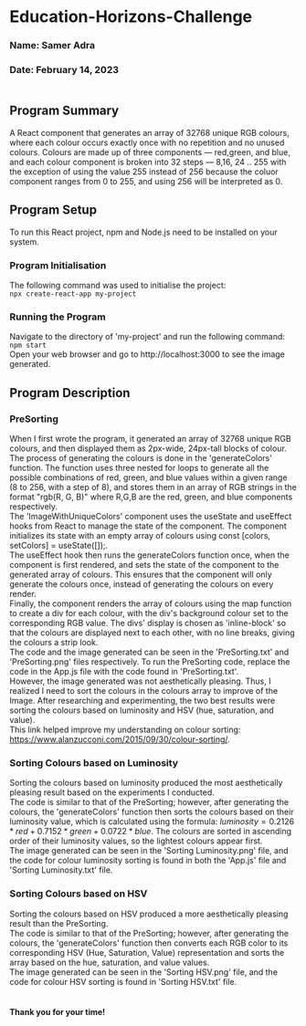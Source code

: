 # Education-Horizons-Challenge
### Name: Samer Adra    
### Date: February 14, 2023 <br /> <br />
## Program Summary
A React component that generates an array of 32768 unique RGB colours, where each colour occurs exactly once with no repetition and no unused colours. Colours are made up of three components — red,green, and blue, and each colour component is broken into 32 steps — 8,16, 24 .. 255 with the exception of using the value 255 instead of 256 because the coluor component ranges from 0 to 255, and using 256 will be interpreted as 0.
## Program Setup
To run this React project, npm and Node.js need to be installed on your system.
### Program Initialisation
The following command was used to initialise the project: <br /> `npx create-react-app my-project` <br />
### Running the Program
Navigate to the directory of 'my-project' and run the following command: `npm start` <br />
Open your web browser and go to http://localhost:3000 to see the image generated.
## Program Description
### PreSorting
When I first wrote the program,  it generated an array of 32768 unique RGB colours, and then displayed them as 2px-wide, 24px-tall blocks of colour. <br />
The process of generating the colours is done in the 'generateColors' function. The function uses three nested for loops to generate all the possible combinations of red, green, and blue values within a given range (8 to 256, with a step of 8), and stores them in an array of RGB strings in the format "rgb(R, G, B)" where R,G,B are the red, green, and blue components respectively. <br />
The 'ImageWithUniqueColors' component uses the useState and useEffect hooks from React to manage the state of the component. The component initializes its state with an empty array of colours using const [colors, setColors] = useState([]);. <br />
The useEffect hook then runs the generateColors function once, when the component is first rendered, and sets the state of the component to the generated array of colours. This ensures that the component will only generate the colours once, instead of generating the colours on every render. <br />
Finally, the component renders the array of colours using the map function to create a div for each colour, with the div's background colour set to the corresponding RGB value. The divs' display is chosen as 'inline-block' so that the colours are displayed next to each other, with no line breaks, giving the colours a strip look. <br />
The code and the image generated can be seen in the 'PreSorting.txt' and 'PreSorting.png' files respectively. To run the PreSorting code, replace the code in the App.js file with the code found in 'PreSorting.txt'. <br />
However, the image generated was not aesthetically pleasing. Thus, I realized I need to sort the colours in the colours array to improve of the Image.
After researching and experimenting, the two best results were sorting the colours based on luminosity and HSV (hue, saturation, and value). <br />
This link helped improve my understanding on colour sorting: https://www.alanzucconi.com/2015/09/30/colour-sorting/.
### Sorting Colours based on Luminosity
Sorting the colours based on luminosity produced the most aesthetically pleasing result based on the experiments I conducted. <br />
The code is similar to that of the PreSorting; however, after generating the colours, the 'generateColors' function then sorts the colours based on their luminosity value, which is calculated using the formula: $luminosity = 0.2126 * red + 0.7152 * green + 0.0722 * blue$. The colours are sorted in ascending order of their luminosity values, so the lightest colours appear first. <br />
The image generated can be seen in the 'Sorting Luminosity.png' file, and the code for colour luminosity sorting is found in both the 'App.js' file and 'Sorting Luminosity.txt' file.
### Sorting Colours based on HSV
Sorting the colours based on HSV produced a more aesthetically pleasing result than the PreSorting. <br />
The code is similar to that of the PreSorting; however, after generating the colours, the 'generateColors' function then converts each RGB color to its corresponding HSV (Hue, Saturation, Value) representation and sorts the array based on the hue, saturation, and value values. <br />
The image generated can be seen in the 'Sorting HSV.png' file, and the code for colour HSV sorting is found in 'Sorting HSV.txt' file.
<br />
<br />
#### Thank you for your time!
